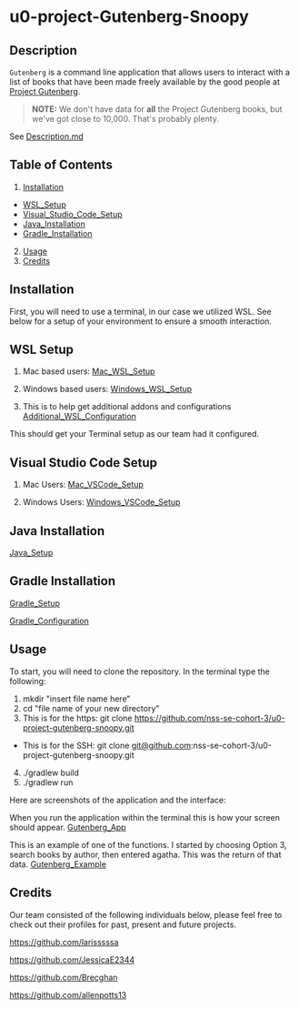 # u0-project-Gutenberg-Snoopy

## Description

`Gutenberg` is a command line application that allows users to interact with a list of books that have been made freely available by the good people at [Project Gutenberg](https://www.gutenberg.org/).

> **NOTE:** We don't have data for **all** the Project Gutenberg books, but we've got close to 10,000. That's probably plenty.

See [Description.md](./DESCRIPTION.md)

## Table of Contents

1. [Installation](#installation)
-   [WSL_Setup](#wslsetup)
-   [Visual_Studio_Code_Setup](#vscodesetup)
-   [Java_Installation](#javasetup)
-   [Gradle_Installation](#gradleinstall)
2. [Usage](#usage)
3. [Credits](#credits)

## Installation <a name="installation"></a>

First, you will need to use a terminal, in our case we utilized WSL. See below for a setup of your environment to ensure a smooth interaction. 

## WSL Setup <a name="wslsetup"></a>

1. Mac based users:
[Mac_WSL_Setup](https://github.com/nss-se-cohort-3/u0-project-gutenberg-snoopy/commit/4c3ae386f5841329eb46f25480eb8aaac2d54710#commitcomment-107507209)

2. Windows based users:
[Windows_WSL_Setup](https://github.com/nss-se-cohort-3/u0-project-gutenberg-snoopy/commit/4c3ae386f5841329eb46f25480eb8aaac2d54710#commitcomment-107510093)

3. This is to help get additional addons and configurations 
[Additional_WSL_Configuration](https://github.com/nss-se-cohort-3/u0-project-gutenberg-snoopy/commit/4c3ae386f5841329eb46f25480eb8aaac2d54710#commitcomment-107510325)

This should get your Terminal setup as our team had it configured.

## Visual Studio Code Setup <a name="vscodesetup"></a>

1. Mac Users:
[Mac_VSCode_Setup](https://github.com/nss-se-cohort-3/u0-project-gutenberg-snoopy/commit/4c3ae386f5841329eb46f25480eb8aaac2d54710#commitcomment-107510889)

2. Windows Users: 
[Windows_VSCode_Setup](https://github.com/nss-se-cohort-3/u0-project-gutenberg-snoopy/commit/4c3ae386f5841329eb46f25480eb8aaac2d54710#commitcomment-107511187)

## Java Installation <a name="javasetup"></a>

[Java_Setup](https://github.com/nss-se-cohort-3/u0-project-gutenberg-snoopy/commit/4c3ae386f5841329eb46f25480eb8aaac2d54710#commitcomment-107511339)

## Gradle Installation <a name="gradleinstall"></a>

[Gradle_Setup](https://github.com/nss-se-cohort-3/u0-project-gutenberg-snoopy/commit/4c3ae386f5841329eb46f25480eb8aaac2d54710#commitcomment-107513011)

[Gradle_Configuration](https://github.com/nss-se-cohort-3/u0-project-gutenberg-snoopy/commit/4c3ae386f5841329eb46f25480eb8aaac2d54710#commitcomment-107513069)


## Usage <a name="usage"></a>

To start, you will need to clone the repository. In the terminal type the following:

1. mkdir "insert file name here"
2. cd "file name of your new directory"
3. This is for the https: git clone https://github.com/nss-se-cohort-3/u0-project-gutenberg-snoopy.git
-  This is for the SSH: git clone git@github.com:nss-se-cohort-3/u0-project-gutenberg-snoopy.git 
4. ./gradlew build
5. ./gradlew run

Here are screenshots of the application and the interface:

When you run the application within the terminal this is how your screen should appear. 
[Gutenberg_App](https://github.com/nss-se-cohort-3/u0-project-gutenberg-snoopy/commit/4c3ae386f5841329eb46f25480eb8aaac2d54710#commitcomment-107519224)

This is an example of one of the functions. I started by choosing Option 3, search books by author, then  entered agatha. This was the return of that data. 
[Gutenberg_Example](https://github.com/nss-se-cohort-3/u0-project-gutenberg-snoopy/commit/4c3ae386f5841329eb46f25480eb8aaac2d54710#commitcomment-107519597)


## Credits <a name="credits"></a>

Our team consisted of the following individuals below, please feel free to check out their profiles for past, present and future projects.

https://github.com/larisssssa

https://github.com/JessicaE2344

https://github.com/Brecghan

https://github.com/allenpotts13